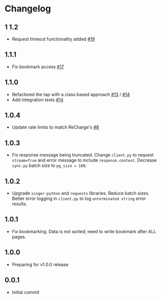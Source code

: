 # Changelog

## 1 1.2
  * Request timeout functionality added [#19](https://github.com/singer-io/tap-recharge/pull/19)
## 1.1.1
  * Fix bookmark access [#17](https://github.com/stitchdata/sources-utils/pull/17)

## 1.1.0
  * Refactored the tap with a class based approach [#13](https://github.com/stitchdata/sources-utils/pull/13) / [#14](https://github.com/singer-io/tap-recharge/pull/14)
  * Add integration tests [#14](https://github.com/stitchdata/sources-utils/pull/14)

## 1.0.4
  * Update rate limits to match ReCharge's [#8](https://github.com/singer-io/tap-recharge/pull/8)

## 1.0.3
  * Fix response message being truncated. Change `client.py` to request `stream=True` and error message to include `response.content`. Decrease `sync.py` batch size to `pg_size = 100`.

## 1.0.2
  * Upgrade `singer-python` and `requests` libraries. Reduce batch sizes. Better error logging in `client.py` to log `unterminated string` error results.

## 1.0.1
  * Fix bookmarking. Data is not sorted; need to write bookmark after ALL pages.

## 1.0.0
  * Preparing for v1.0.0 release

## 0.0.1
  * Initial commit
